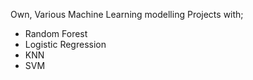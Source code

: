 
Own, Various Machine Learning modelling Projects with; 
- Random Forest
- Logistic Regression
- KNN
- SVM
